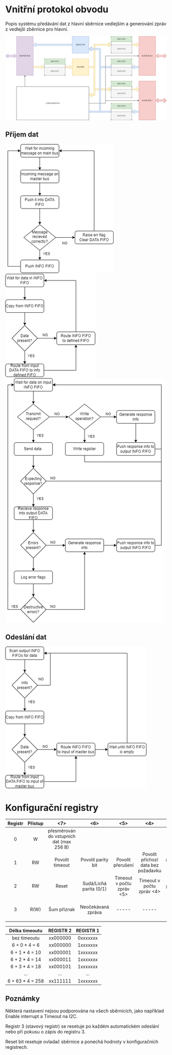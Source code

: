 # Vnitřní protokol obvodu

Popis systému předávání dat z hlavní sběrnice vedlejším a generování zpráv z vedlejší zběrnice pro hlavní.

![Schema_prace](data\Schema_prace.drawio.png)

## Příjem dat

![Stavový stroj hlavní sběrnice](data\Master_bus.drawio.png)
![Stavový stroj směrovače](data\Router.drawio.png)
![Stavový stroj vedlejší sběrnice](data\Slave_bus.drawio.png)

## Odeslání dat

![Stavový stroj sběrače](data\Selector.drawio.png)


# Konfigurační registry

| Registr | Přístup | <7> | <6> | <5> | <4> | <3> | <2> | <1> | <0> |
| :---: | :---: | :---: | :---: | :---: | :---: | :---: | :---: | :---: | :---: |
|    0    |    W    | přesměrován do vstupních dat (max 256 B)            ||||||||
|    1    |   RW    | Povolit timeout |Povolit parity bit|Povolit přerušení|Povolit příchozí data bez požadavku|Povolit automatické hlášení chyb|bitrate <2>|bitrate <1>|bitrate <0>|
|    2    |   RW    | Reset |Sudá/Lichá parita (0/1)| Timeout v počtu zpráv <5> | Timeout v počtu zpráv <4> | Timeout v počtu zpráv <3> | Timeout v počtu zpráv <2> | Timeout v počtu zpráv <1> | Timeout v počtu zpráv <0> |
|    3    |    R(W)    |Šum příznak|Neočekávaná zpráva|-----|-----|Špatná velikost příchozích dat|Parita příznak|Timeout příznak|Frame příznak|

|  Délka timeoutu  | REGISTR 2 | REGISTR 1 |
| :--------------: |:---------:|:---------:|
|   bez timeoutu   | xx000000  | 0xxxxxxx  |
|  6 + 0 * 4 = 6   | xx000000  | 1xxxxxxx  |
|  6 + 1 * 4 = 10  | xx000001  | 1xxxxxxx  |
|  6 + 2 * 4 = 14  | xx000011  | 1xxxxxxx  |
|  6 + 3 * 4 = 18  | xx000101  | 1xxxxxxx  |
|       ...        |   ...     |   ...     |
| 6 + 63 * 4 = 258 | xx111111  | 1xxxxxxx  |

## Poznámky
 Některá nastavení nejsou podporována na všech sběrnicích, jako například Enable interrupt a Timeout na I2C.
 
 Registr 3 (stavový registr) se resetuje po každém automatickém odeslání nebo při pokusu o zápis do registru 3.

 Reset bit resetuje ovladač sběrnice a ponechá hodnoty v konfiguračních registrech.